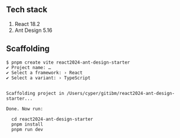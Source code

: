 ## Tech stack
1. React 18.2
2. Ant Design 5.16

## Scaffolding

```shell
$ pnpm create vite react2024-ant-design-starter
✔ Project name: … 
✔ Select a framework: › React
✔ Select a variant: › TypeScript


Scaffolding project in /Users/cyper/gitibm/react2024-ant-design-starter...

Done. Now run:

  cd react2024-ant-design-starter
  pnpm install
  pnpm run dev
```